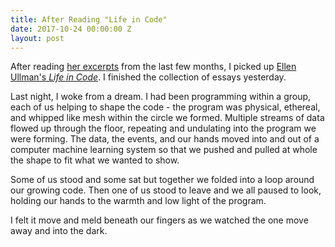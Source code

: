 ```yaml
---
title: After Reading "Life in Code"
date: 2017-10-24 00:00:00 Z
layout: post
---
```


After reading [her excerpts][0] from the last few months, I picked up [Ellen Ullman's _Life in Code_][1]. I finished the collection of essays yesterday.

Last night, I woke from a dream. I had been programming within a group, each of us helping to shape the code - the program was physical, ethereal, and whipped like mesh within the circle we formed. Multiple streams of data flowed up through the floor, repeating and undulating into the program we were forming. The data, the events, and our hands moved into and out of a computer machine learning system so that we pushed and pulled at whole the shape to fit what we wanted to show.

Some of us stood and some sat but together we folded into a loop around our growing code. Then one of us stood to leave and we all paused to look, holding our hands to the warmth and low light of the program.

I felt it move and meld beneath our fingers as we watched the one move away and into the dark.

[0]: https://www.theverge.com/2017/8/29/16193444/ellen-ullman-life-in-code-book-excerpt-silicon-valley-startup
[1]: https://us.macmillan.com/lifeincode/ellenullman/9780374534516/
